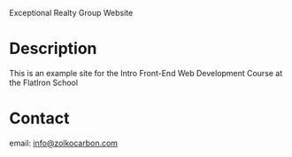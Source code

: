 Exceptional Realty Group Website

# Description

This is an example site for the Intro Front-End Web Development
Course at the FlatIron School

# Contact

email: info@zolkocarbon.com
